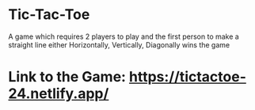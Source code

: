 # Tic-Tac-Toe 
A game which requires 2 players to play and the first person to make a straight line either Horizontally, Vertically, Diagonally wins the game
# Link to the Game: https://tictactoe-24.netlify.app/
